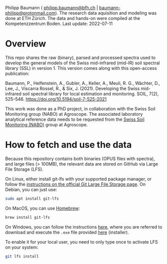 Philipp Baumann ( <philipp.baumann@bfh.ch> |
<baumann-philipp@protonmail.com>). The research data aquisition and
modeling was done at ETH Zürich. The data and hands-on were compiled at
the Kompetenzzentrum Boden.
Last update: 2022-07-11

# Overview

This repo shares the raw (binary), parsed and processed spectra used to
develop the general models of the Swiss mid-infrared (mid-IR) soil
spectral library (SSL) in version 1. This version comes along with this
open-access publication:

Baumann, P., Helfenstein, A., Gubler, A., Keller, A., Meuli, R. G.,
Wächter, D., Lee, J., Viscarra Rossel, R., & Six, J. (2021). Developing
the Swiss mid-infrared soil spectral library for local estimation and
monitoring. SOIL, 7(2), 525–546.
<https://doi.org/10.5194/soil-7-525-2021>

This work was done as a PhD project, in collaboration with the Swiss
Soil Monitoring group (NABO) at Agroscope. The associated laboratory
analytical reference data needs to be requested from the [Swiss Soil
Monitoring
(NABO)](https://www.agroscope.admin.ch/agroscope/en/home/topics/environment-resources/soil-bodies-water-nutrients/nabo.html)
group at Agroscope.

# How to fetch and use the data

Because this repository contains both binaries (OPUS files with
spectra), and large files (\> 100MB), the relevant data are stored on
GitHub via Large File Storage (LFS).

On Linux, either install git-lfs with your supported package manager, or
follow the [instructions on the official Git Large File Storage
page](https://git-lfs.github.com/). On Debian, you can just use:

``` bash
sudo apt install git-lfs
```

On MacOS, you can use
[Homebrew](https://formulae.brew.sh/formula/git-lfs):

``` bash
brew install git-lfs
```

On Windows, you can follow the instructions
[here](https://docs.github.com/en/repositories/working-with-files/managing-large-files/installing-git-large-file-storage),
where you are referred to download and execute the `.exe` file provided
[here](https://git-lfs.github.com/) (installer).

To enable it for your local user, you need to only type once to activate
LFS on your system:

``` bash
git lfs install
```
